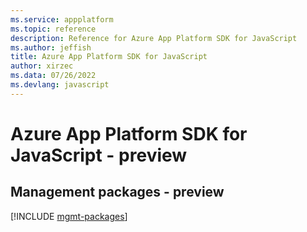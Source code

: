 ```yaml
---
ms.service: appplatform
ms.topic: reference
description: Reference for Azure App Platform SDK for JavaScript
ms.author: jeffish
title: Azure App Platform SDK for JavaScript
author: xirzec
ms.data: 07/26/2022
ms.devlang: javascript
---
```

# Azure App Platform SDK for JavaScript - preview

## Management packages - preview
[!INCLUDE [mgmt-packages](app-platform-mgmt-index.md)]